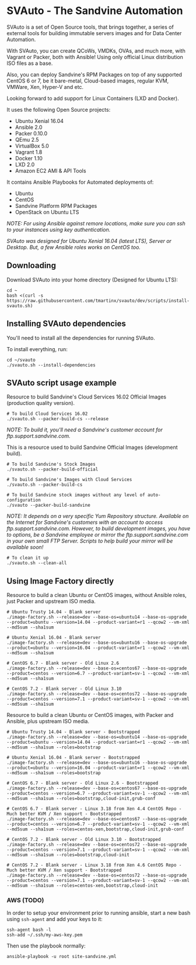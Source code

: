 
# SVAuto - The Sandvine Automation

SVAuto is a set of Open Source tools, that brings together, a series of external tools for building immutable servers images and for Data Center Automation.

With SVAuto, you can create QCoWs, VMDKs, OVAs, and much more, with Vagrant or Packer, both with Ansible! Using only official Linux distribution ISO files as a base.

Also, you can deploy Sandvine's RPM Packages on top of any supported CentOS 6 or 7, be it bare-metal, Cloud-based images, regular KVM, VMWare, Xen, Hyper-V and etc.

Looking forward to add support for Linux Containers (LXD and Docker).

It uses the following Open Source projects:

* Ubuntu Xenial 16.04
* Ansible 2.0
* Packer 0.10.0
* QEmu 2.5
* VirtualBox 5.0
* Vagrant 1.8
* Docker 1.10
* LXD 2.0
* Amazon EC2 AMI & API Tools

It contains Ansible Playbooks for Automated deployments of:

* Ubuntu
* CentOS
* Sandvine Platform RPM Packages
* OpenStack on Ubuntu LTS

*NOTE: For using Ansible against remore locations, make sure you can ssh to your instances using key authentication.*

*SVAuto was designed for Ubuntu Xenial 16.04 (latest LTS), Server or Desktop. But, a few Ansible roles works on CentOS too.*

## Downloading

Download SVAuto into your home directory (Designed for Ubuntu LTS):

    cd ~
    bash <(curl -s https://raw.githubusercontent.com/tmartinx/svauto/dev/scripts/install-svauto.sh)

## Installing SVAuto dependencies

You'll need to install all the dependencies for running SVAuto.


To install everything, run:

    cd ~/svauto
    ./svauto.sh --install-dependencies

## SVAuto script usage example

Resource to build Sandvine's Cloud Services 16.02 Official Images (production quality version).

    # To build Cloud Services 16.02
    ./svauto.sh --packer-build-cs --release

*NOTE: To build it, you'll need a Sandvine's customer account for ftp.support.sandvine.com.*

This is a resource used to build Sandvine Official Images (development build).

    # To build Sandvine's Stock Images
    ./svauto.sh --packer-build-official

    # To build Sandvine's Images with Cloud Services
    ./svauto.sh --packer-build-cs

    # To build Sandvine stock images without any level of auto-configuration
    ./svauto --packer-build-sandvine

*NOTE: It depends on a very specific Yum Repository structure. Available on the Internet for Sandvine's customers with an account to access ftp.support.sandvine.com. However, to build development images, you have to options, be a Sandvine employee or mirror the ftp.support.sandvine.com in your own small FTP Server. Scripts to help build your mirror will be available soon!*

    # To clean it up
    ./svauto.sh --clean-all

## Using Image Factory directly

Resource to build a clean Ubuntu or CentOS images, without Ansible roles, just Packer and upstream ISO media.

    # Ubuntu Trusty 14.04 - Blank server
    ./image-factory.sh --release=dev --base-os=ubuntu14 --base-os-upgrade --product=ubuntu --version=14.04 --product-variant=r1 --qcow2 --vm-xml --md5sum --sha1sum
    
    # Ubuntu Xenial 16.04 - Blank server
    ./image-factory.sh --release=dev --base-os=ubuntu16 --base-os-upgrade --product=ubuntu --version=16.04 --product-variant=r1 --qcow2 --vm-xml --md5sum --sha1sum
    
    # CentOS 6.7 - Blank server - Old Linux 2.6
    ./image-factory.sh --release=dev --base-os=centos67 --base-os-upgrade --product=centos --version=6.7 --product-variant=sv-1 --qcow2 --vm-xml --md5sum --sha1sum
    
    # CentOS 7.2 - Blank server - Old Linux 3.10
    ./image-factory.sh --release=dev --base-os=centos72 --base-os-upgrade --product=centos --version=7.1 --product-variant=sv-1 --qcow2 --vm-xml --md5sum --sha1sum
    
Resource to build a clean Ubuntu or CentOS images, with Packer and Ansible, plus upstream ISO media.

    # Ubuntu Trusty 14.04 - Blank server - Bootstrapped
    ./image-factory.sh --release=dev --base-os=ubuntu14 --base-os-upgrade --product=ubuntu --version=14.04 --product-variant=r1 --qcow2 --vm-xml --md5sum --sha1sum --roles=bootstrap
    
    # Ubuntu Xenial 16.04 - Blank server - Bootstrapped
    ./image-factory.sh --release=dev --base-os=ubuntu16 --base-os-upgrade --product=ubuntu --version=16.04 --product-variant=r1 --qcow2 --vm-xml --md5sum --sha1sum --roles=bootstrap

    # CentOS 6.7 - Blank server - Old Linux 2.6 - Bootstrapped
    ./image-factory.sh --release=dev --base-os=centos67 --base-os-upgrade --product=centos --version=6.7 --product-variant=sv-1 --qcow2 --vm-xml --md5sum --sha1sum --roles=bootstrap,cloud-init,grub-conf
    
    # CentOS 6.7 - Blank server - Linux 3.18 from Xen 4.4 CentOS Repo - Much better KVM / Xen support - Bootstrapped
    ./image-factory.sh --release=dev --base-os=centos67 --base-os-upgrade --product=centos --version=6.7 --product-variant=sv-1 --qcow2 --vm-xml --md5sum --sha1sum --roles=centos-xen,bootstrap,cloud-init,grub-conf
    
    # CentOS 7.2 - Blank server - Old Linux 3.10 - Bootstrapped
    ./image-factory.sh --release=dev --base-os=centos72 --base-os-upgrade --product=centos --version=7.1 --product-variant=sv-1 --qcow2 --vm-xml --md5sum --sha1sum --roles=bootstrap,cloud-init
    
    # CentOS 7.2 - Blank server - Linux 3.18 from Xen 4.6 CentOS Repo - Much better KVM / Xen support - Bootstrapped
    ./image-factory.sh --release=dev --base-os=centos72 --base-os-upgrade --product=centos --version=7.1 --product-variant=sv-1 --qcow2 --vm-xml --md5sum --sha1sum --roles=centos-xen,bootstrap,cloud-init

### AWS (TODO)

In order to setup your environment prior to running ansible, start a new
bash using `ssh-agent` and add your keys to it:

    ssh-agent bash -l
    ssh-add ~/.ssh/my-aws-key.pem

Then use the playbook normally:

    ansible-playbook -u root site-sandvine.yml
